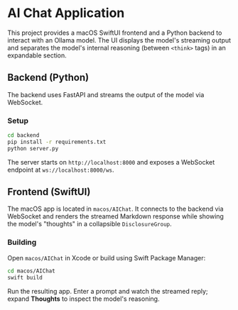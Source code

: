 # AI Chat Application

This project provides a macOS SwiftUI frontend and a Python backend to interact with an Ollama model. The UI displays the model's streaming output and separates the model's internal reasoning (between `<think>` tags) in an expandable section.

## Backend (Python)

The backend uses FastAPI and streams the output of the model via WebSocket.

### Setup

```bash
cd backend
pip install -r requirements.txt
python server.py
```

The server starts on `http://localhost:8000` and exposes a WebSocket endpoint at `ws://localhost:8000/ws`.

## Frontend (SwiftUI)

The macOS app is located in `macos/AIChat`. It connects to the backend via WebSocket and renders the streamed Markdown response while showing the model's "thoughts" in a collapsible `DisclosureGroup`.

### Building

Open `macos/AIChat` in Xcode or build using Swift Package Manager:

```bash
cd macos/AIChat
swift build
```

Run the resulting app. Enter a prompt and watch the streamed reply; expand **Thoughts** to inspect the model's reasoning.
